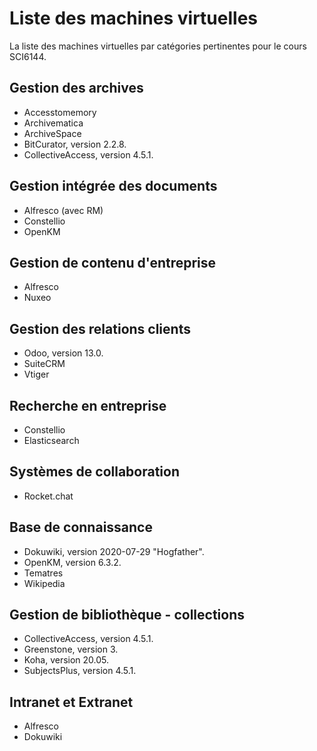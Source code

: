 # Liste des machines virtuelles

La liste des machines virtuelles par catégories pertinentes pour le cours SCI6144.

## Gestion des archives

* Accesstomemory
* Archivematica
* ArchiveSpace
* BitCurator, version 2.2.8.
* CollectiveAccess, version 4.5.1.

## Gestion intégrée des documents

* Alfresco (avec RM)
* Constellio
* OpenKM

## Gestion de contenu d'entreprise

* Alfresco
* Nuxeo

## Gestion des relations clients

* Odoo, version 13.0.
* SuiteCRM
* Vtiger

## Recherche en entreprise

* Constellio
* Elasticsearch

## Systèmes de collaboration

* Rocket.chat

## Base de connaissance

* Dokuwiki, version 2020-07-29 "Hogfather".
* OpenKM, version 6.3.2.
* Tematres
* Wikipedia

## Gestion de bibliothèque - collections

* CollectiveAccess, version 4.5.1.
* Greenstone, version 3.
* Koha, version 20.05.
* SubjectsPlus, version 4.5.1.

## Intranet et Extranet

* Alfresco
* Dokuwiki
